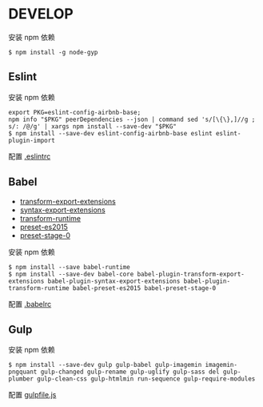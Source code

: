 # DEVELOP

安装 npm 依赖

```
$ npm install -g node-gyp
```

## Eslint

安装 npm 依赖

```
export PKG=eslint-config-airbnb-base;
npm info "$PKG" peerDependencies --json | command sed 's/[\{\},]//g ; s/: /@/g' | xargs npm install --save-dev "$PKG"
$ npm install --save-dev eslint-config-airbnb-base eslint eslint-plugin-import
```

配置 [.eslintrc](.eslintrc)

## Babel

* [transform-export-extensions](https://babeljs.io/docs/plugins/transform-export-extensions/)
* [syntax-export-extensions](https://babeljs.io/docs/plugins/syntax-export-extensions/)
* [transform-runtime](https://babeljs.io/docs/plugins/transform-runtime/)
* [preset-es2015](https://babeljs.io/docs/plugins/preset-es2015/)
* [preset-stage-0](https://babeljs.io/docs/plugins/preset-stage-0/)

安装 npm 依赖

```
$ npm install --save babel-runtime
$ npm install --save-dev babel-core babel-plugin-transform-export-extensions babel-plugin-syntax-export-extensions babel-plugin-transform-runtime babel-preset-es2015 babel-preset-stage-0
```

配置 [.babelrc](.babelrc)

## Gulp

安装 npm 依赖

```
$ npm install --save-dev gulp gulp-babel gulp-imagemin imagemin-pngquant gulp-changed gulp-rename gulp-uglify gulp-sass del gulp-plumber gulp-clean-css gulp-htmlmin run-sequence gulp-require-modules
```

配置 [gulpfile.js](gulpfile.js)
